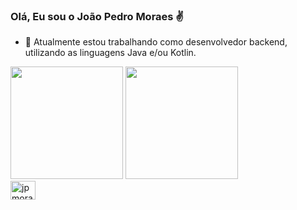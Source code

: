 ### Olá, Eu sou o João Pedro Moraes ✌

- 🔭 Atualmente estou trabalhando como desenvolvedor backend, utilizando as linguagens Java e/ou Kotlin.

<div>
  <img height="180em" src="https://github-readme-stats.vercel.app/api?username=jpmoraess&show_icons=true&theme=dark&include_all_commits=true&count_private=true"/>
  <img height="180em" src="https://github-readme-stats.vercel.app/api/top-langs/?username=jpmoraess&layout=compact&langs_count=16&theme=dark"/>
</div>  


<div style="display: inline_block">
   <img align="center" alt="jpmoraess-Java" height="30" width="40" src="https://rw.githubusercontent.com/devicons/devicon/master/icons/kotlin/kotlin-plain.svg"/>
</div>  
